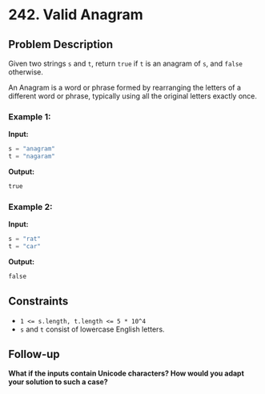 
# 242. Valid Anagram

## Problem Description

Given two strings `s` and `t`, return `true` if `t` is an anagram of `s`, and `false` otherwise.

An Anagram is a word or phrase formed by rearranging the letters of a different word or phrase, typically using all the original letters exactly once.

### Example 1:

**Input:**
```python
s = "anagram"
t = "nagaram"
```

**Output:**
```python
true
```

### Example 2:

**Input:**
```python
s = "rat"
t = "car"
```

**Output:**
```python
false
```

## Constraints

- `1 <= s.length, t.length <= 5 * 10^4`
- `s` and `t` consist of lowercase English letters.

## Follow-up

**What if the inputs contain Unicode characters? How would you adapt your solution to such a case?**


